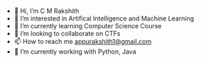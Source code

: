 - 👋 Hi, I’m C M Rakshith
- 👀 I’m interested in Artifical Intelligence and Machine Learning
- 🌱 I’m currently learning Computer Science Course
- 💞️ I’m looking to collaborate on CTFs
- 📫 How to reach me appurakshith1@gmail.com
- 🔭 I’m currently working with Python, Java

<!---
rakshithcm10/rakshithcm10 is a ✨ special ✨ repository because its `README.md` (this file) appears on your GitHub profile.
You can click the Preview link to take a look at your changes.
--->
